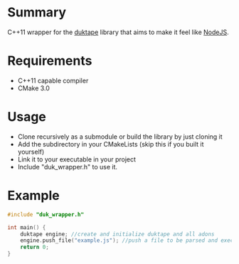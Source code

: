 # Summary
C++11 wrapper for the [duktape](https://github.com/svaarala/duktape) library that aims to make it feel like [NodeJS](https://nodejs.org).

# Requirements
- C++11 capable compiler
- CMake 3.0

# Usage
- Clone recursively as a submodule or build the library by just cloning it 
- Add the subdirectory in your CMakeLists (skip this if you built it yourself)
- Link it to your executable in your project
- Include "duk_wrapper.h" to use it.

# Example
```cpp
#include "duk_wrapper.h"

int main() {
    duktape engine; //create and initialize duktape and all adons
    engine.push_file("example.js"); //push a file to be parsed and executed
    return 0;
}
```

